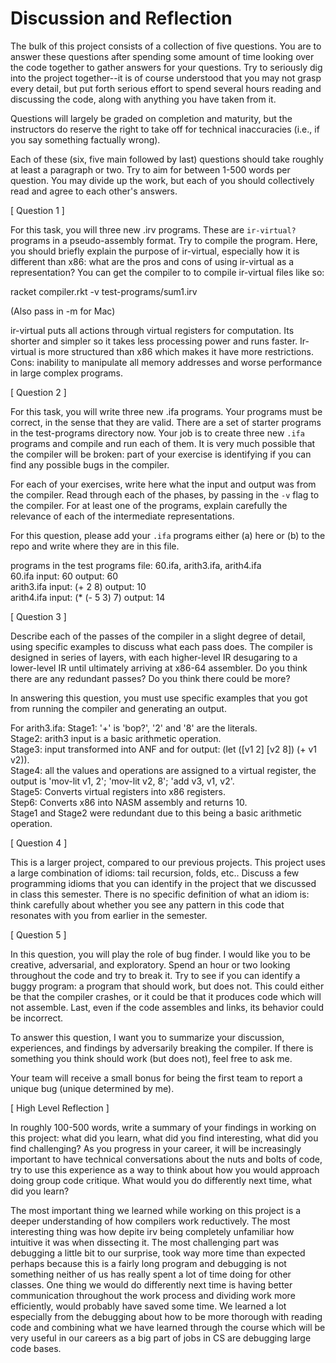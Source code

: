 # Discussion and Reflection


The bulk of this project consists of a collection of five
questions. You are to answer these questions after spending some
amount of time looking over the code together to gather answers for
your questions. Try to seriously dig into the project together--it is
of course understood that you may not grasp every detail, but put
forth serious effort to spend several hours reading and discussing the
code, along with anything you have taken from it.

Questions will largely be graded on completion and maturity, but the
instructors do reserve the right to take off for technical
inaccuracies (i.e., if you say something factually wrong).

Each of these (six, five main followed by last) questions should take
roughly at least a paragraph or two. Try to aim for between 1-500
words per question. You may divide up the work, but each of you should
collectively read and agree to each other's answers.

[ Question 1 ] 

For this task, you will three new .irv programs. These are
`ir-virtual?` programs in a pseudo-assembly format. Try to compile the
program. Here, you should briefly explain the purpose of ir-virtual,
especially how it is different than x86: what are the pros and cons of
using ir-virtual as a representation? You can get the compiler to to
compile ir-virtual files like so: 

racket compiler.rkt -v test-programs/sum1.irv 

(Also pass in -m for Mac)

ir-virtual puts all actions through virtual registers for computation. Its shorter and simpler so it takes less processing power and runs faster. Ir-virtual is more structured than x86 which makes it have more restrictions. Cons: inability to manipulate all memory addresses and worse performance in large complex programs.

[ Question 2 ] 

For this task, you will write three new .ifa programs. Your programs
must be correct, in the sense that they are valid. There are a set of
starter programs in the test-programs directory now. Your job is to
create three new `.ifa` programs and compile and run each of them. It
is very much possible that the compiler will be broken: part of your
exercise is identifying if you can find any possible bugs in the
compiler.

For each of your exercises, write here what the input and output was
from the compiler. Read through each of the phases, by passing in the
`-v` flag to the compiler. For at least one of the programs, explain
carefully the relevance of each of the intermediate representations.

For this question, please add your `.ifa` programs either (a) here or
(b) to the repo and write where they are in this file.

programs in the test programs file: 60.ifa, arith3.ifa, arith4.ifa   
60.ifa input: 60  output: 60    
arith3.ifa input: (+ 2 8)  output: 10    
arith4.ifa input: (* (- 5 3) 7)  output: 14

[ Question 3 ] 

Describe each of the passes of the compiler in a slight degree of
detail, using specific examples to discuss what each pass does. The
compiler is designed in series of layers, with each higher-level IR
desugaring to a lower-level IR until ultimately arriving at x86-64
assembler. Do you think there are any redundant passes? Do you think
there could be more?

In answering this question, you must use specific examples that you
got from running the compiler and generating an output.

For arith3.ifa: Stage1: '+' is 'bop?', '2' and '8' are the literals.   
Stage2: arith3 input is a basic arithmetic operation.    
Stage3: input transformed into ANF and for output: (let ([v1 2] [v2 8]) (+ v1 v2)).    
Stage4: all the values and operations are assigned to a virtual register, the output is 'mov-lit v1, 2'; 'mov-lit v2, 8'; 'add v3, v1, v2'.    
Stage5: Converts virtual registers into x86 registers.    
Step6: Converts x86 into NASM assembly and returns 10.    
Stage1 and Stage2 were redundant due to this being a basic arithmetic operation.    

[ Question 4 ] 

This is a larger project, compared to our previous projects. This
project uses a large combination of idioms: tail recursion, folds,
etc.. Discuss a few programming idioms that you can identify in the
project that we discussed in class this semester. There is no specific
definition of what an idiom is: think carefully about whether you see
any pattern in this code that resonates with you from earlier in the
semester.

[ Question 5 ] 

In this question, you will play the role of bug finder. I would like
you to be creative, adversarial, and exploratory. Spend an hour or two
looking throughout the code and try to break it. Try to see if you can
identify a buggy program: a program that should work, but does
not. This could either be that the compiler crashes, or it could be
that it produces code which will not assemble. Last, even if the code
assembles and links, its behavior could be incorrect.

To answer this question, I want you to summarize your discussion,
experiences, and findings by adversarily breaking the compiler. If
there is something you think should work (but does not), feel free to
ask me.

Your team will receive a small bonus for being the first team to
report a unique bug (unique determined by me).

[ High Level Reflection ] 

In roughly 100-500 words, write a summary of your findings in working
on this project: what did you learn, what did you find interesting,
what did you find challenging? As you progress in your career, it will
be increasingly important to have technical conversations about the
nuts and bolts of code, try to use this experience as a way to think
about how you would approach doing group code critique. What would you
do differently next time, what did you learn?

The most important thing we learned while working on this project is a deeper understanding of how compilers work reductively. The most interesting thing was how depite irv being completely unfamiliar how intuitive it was when dissecting it. The most challenging part was debugging a little bit to our surprise, took way more time than expected perhaps because this is a fairly long program and debugging is not something neither of us has really spent a lot of time doing for other classes. One thing we would do differently next time is having better communication throughout the work process and dividing work more efficiently, would probably have saved some time. We learned a lot especially from the debugging about how to be more thorough with reading code and combining what we have learned through the course which will be very useful in our careers as a big part of jobs in CS are debugging large code bases.
